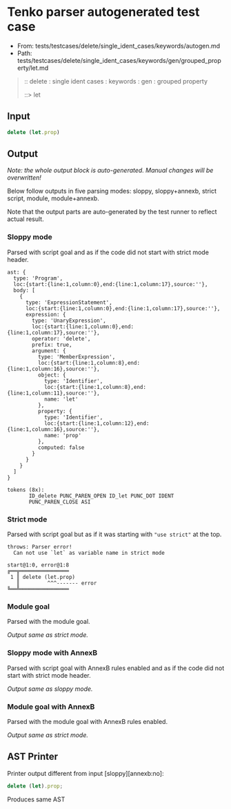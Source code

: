 # Tenko parser autogenerated test case

- From: tests/testcases/delete/single_ident_cases/keywords/autogen.md
- Path: tests/testcases/delete/single_ident_cases/keywords/gen/grouped_property/let.md

> :: delete : single ident cases : keywords : gen : grouped property
>
> ::> let

## Input


`````js
delete (let.prop)
`````

## Output

_Note: the whole output block is auto-generated. Manual changes will be overwritten!_

Below follow outputs in five parsing modes: sloppy, sloppy+annexb, strict script, module, module+annexb.

Note that the output parts are auto-generated by the test runner to reflect actual result.

### Sloppy mode

Parsed with script goal and as if the code did not start with strict mode header.

`````
ast: {
  type: 'Program',
  loc:{start:{line:1,column:0},end:{line:1,column:17},source:''},
  body: [
    {
      type: 'ExpressionStatement',
      loc:{start:{line:1,column:0},end:{line:1,column:17},source:''},
      expression: {
        type: 'UnaryExpression',
        loc:{start:{line:1,column:0},end:{line:1,column:17},source:''},
        operator: 'delete',
        prefix: true,
        argument: {
          type: 'MemberExpression',
          loc:{start:{line:1,column:8},end:{line:1,column:16},source:''},
          object: {
            type: 'Identifier',
            loc:{start:{line:1,column:8},end:{line:1,column:11},source:''},
            name: 'let'
          },
          property: {
            type: 'Identifier',
            loc:{start:{line:1,column:12},end:{line:1,column:16},source:''},
            name: 'prop'
          },
          computed: false
        }
      }
    }
  ]
}

tokens (8x):
       ID_delete PUNC_PAREN_OPEN ID_let PUNC_DOT IDENT
       PUNC_PAREN_CLOSE ASI
`````

### Strict mode

Parsed with script goal but as if it was starting with `"use strict"` at the top.

`````
throws: Parser error!
  Can not use `let` as variable name in strict mode

start@1:0, error@1:8
╔══╦════════════════
 1 ║ delete (let.prop)
   ║         ^^^------- error
╚══╩════════════════

`````

### Module goal

Parsed with the module goal.

_Output same as strict mode._

### Sloppy mode with AnnexB

Parsed with script goal with AnnexB rules enabled and as if the code did not start with strict mode header.

_Output same as sloppy mode._

### Module goal with AnnexB

Parsed with the module goal with AnnexB rules enabled.

_Output same as strict mode._

## AST Printer

Printer output different from input [sloppy][annexb:no]:

````js
delete (let).prop;
````

Produces same AST
